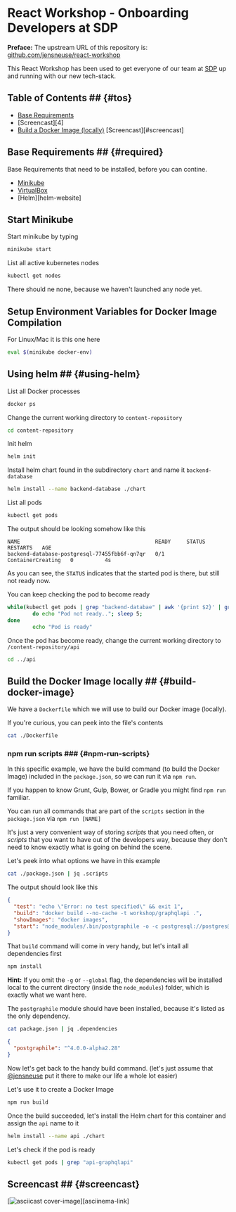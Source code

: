 # React Workshop - Onboarding Developers at SDP #

**Preface:** The upstream URL of this repository is:
[github.com/jensneuse/react-workshop][upstream-repo]

This React Workshop has been used to get everyone of our team at
[SDP][sdp-github-orga] up and running with our new tech-stack.

## Table of Contents ## {#tos}

- [Base Requirements](required)
- [Screencast][4]
- [Build a Docker Image (locally)](#build-docker-image) [Screencast][#screencast]

## Base Requirements ## {#required}

Base Requirements that need to be installed, before you can contine.

- [Minikube][minikube-website]
- [VirtualBox][virtualbox-website]
- [Helm][helm-website]

## Start Minikube ##

Start minikube by typing

```bash
minikube start
```

List all active kubernetes nodes

```bash
kubectl get nodes
```

There should ne none, because we haven't launched any node yet.

## Setup Environment Variables for Docker Image Compilation ##

For Linux/Mac it is this one here

```bash
eval $(minikube docker-env)
```

## Using helm ## {#using-helm}

List all Docker processes

```bash
docker ps
```

Change the current working directory to `content-repository`

```bash
cd content-repository
```

Init helm

```bash
helm init
```

Install helm chart found in the subdirectory `chart` and name it
`backend-database`

```bash
helm install --name backend-database ./chart
```

List all  pods

```bash
kubectl get pods
```

The output should be looking somehow like this

```
NAME                                           READY     STATUS              RESTARTS   AGE
backend-database-postgresql-77455fbb6f-qn7qr   0/1       ContainerCreating   0          4s
```

As you can see, the `STATUS` indicates that the started pod is there, but still
not ready now.

You can keep checking the pod to become ready

```bash
while(kubectl get pods | grep "backend-databae" | awk '{print $2}' | grep "0/1");
        do echo "Pod not ready.."; sleep 5;
done
        echo "Pod is ready"
```

Once the pod has become ready, change the current working directory to
`/content-repository/api`

```bash
cd ../api
```

## Build the Docker Image locally ## {#build-docker-image}

We have a `Dockerfile` which we will use to build our Docker image (locally).

If you're curious, you can peek into the file's contents

```bash
cat ./Dockerfile
```

### npm run scripts ### {#npm-run-scripts}

In this specific example, we have the build command (to build the Docker Image)
included in the `package.json`, so we can run it via `npm run`.

If you happen to know Grunt, Gulp, Bower, or Gradle you might find `npm run`
familiar.

You can run all commands that are part of the `scripts` section in the
`package.json` via `npm run [NAME]`

It's just a very convenient way of storing *scripts* that you need often,
or *scripts* that you want to have out of the developers way,
because they don't need to know exactly what is going on behind the scene.

Let's peek into what options we have in this example

```bash
cat ./package.json | jq .scripts
```

The output should look like this

```json
{
  "test": "echo \"Error: no test specified\" && exit 1",
  "build": "docker build --no-cache -t workshop/graphqlapi .",
  "showImages": "docker images",
  "start": "node_modules/.bin/postgraphile -o -c postgresql://postgres@backend-database-postgresql/postgres -s workshop -w"
}
```

That `build` command will come in very handy,
but let's intall all dependencies first

```bash
npm install
```

**Hint:** If you omit the `-g` or `--global` flag,
the dependencies will be installed local to the current directory (inside the
`node_modules`) folder, which is exactly what we want here.

The `postgraphile` module should have been installed, because it's listed
as the only dependency.

```bash
cat package.json | jq .dependencies
```

```json
{
  "postgraphile": "^4.0.0-alpha2.28"
}
```

Now let's get back to the handy build command.
(let's just assume that [@jensneuse][jens-github] put it there to make our life
a whole lot easier)

Let's use it to create a Docker Image

```bash
npm run build
```

Once the build succeeded, let's install the Helm chart for this container and
assign the `api` name to it

```bash
helm install --name api ./chart
```

Let's check if the pod is ready

```bash
kubectl get pods | grep "api-graphqlapi"
```

## Screencast ## {#screencast}

[![asciicast cover-image]][asciinema-link]

[upstream-repo]: https://github.com/jensneuse/react-workshop
[sdp-github-orga]: https://github.com/t-online
[asciicinema-link]: https://asciinema.org/a/t55y9ve9kc9oooKqsrOz4wFSB "ASCIICast Screencast"
[asciicast cover-image]: https://asciinema.org/a/t55y9ve9kc9oooKqsrOz4wFSB.png "Cover-Image of Screencast"
[minikube-website]: https://github.com/kubernetes/minikube
[virtualbox-website]: https://www.virtualbox.org/
[help-website]: https://github.com/kubernetes/helm
[jens-github]: https://github.com/jensneuse
